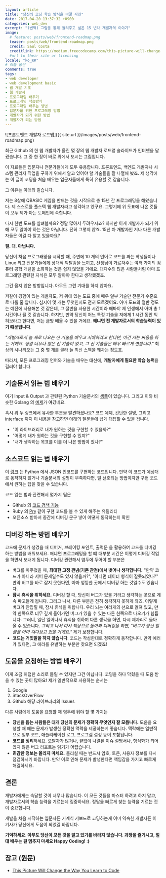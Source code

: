```yaml
---
layout: article
title: "당신의 코딩 학습 방식을 바꿀 사진"
date: 2017-04-20 13:37:32 +0900
categories: web_dev
excerpt: "(번역) 그림을 통해 들려주고 싶은 15 년차 개발자의 이야기"
image:
  # feature: posts/web/frontend-roadmap.png
  teaser: posts/web/frontend-roadmap.png
  credit: Saul Costa
  creditlink: https://medium.freecodecamp.com/this-picture-will-change-the-way-you-learn-to-code-557ac1e109bd
  #url to their site or licensing
locale: "ko_KR"
# 리플 옵션
comments: true
tags:
- web developer
- web development basic
- 웹 개발 기초
- 웹 개발자
- 프로그래밍 배우기
- 프로그래밍 학습방식
- 프로그래밍 배우는 방법
- 입문자를 위한 프로그래밍 방법
- 개발자가 되기 위한 방법
- 개발자가 되는 방법
---
```


![프론트엔드 개발자 로드맵]({{ site.url }}/images/posts/web/frontend-roadmap.png)

최근 Github 의 한 웹 개발자가 올린 몇 장의 웹 개발자 로드맵 슬라이드가 인터넷을 달궜습니다.
그 중 한 장이 바로 위에서 보시는 그림입니다.

이 자료들은 입문자나 전문가들에게 모두 유용합니다. 프론트엔드, 백엔드 개발자나 시스템 관리자 직업을 구하기 위해서 알고 있어야 할 기술들을 잘 나열해 놨죠.
제 생각에는 이 글이 코딩을 처음 배우는 입문자들에게 특히 유용할 것 같습니다.

그 이유는 아래와 같습니다.

저는 8살에 QBASIC 게임을 만드는 것을 시작으로 총 15년 간 프로그래밍을 해왔습니다. 제 스스로를 풀스택 웹 개발자라고 생각하고 있구요.
그렇기에 위 도표에 나온 것들이 모두 제가 아는 도메인에 속합니다.

다시 한번 도표를 살펴볼까요? 정말 많아서 두려우시죠? 하지만 이게 개발자가 되기 위해 모두 알아야 하는 것은 아닙니다. 전혀 그렇지 않죠.
15년 차 개발자인 저나 다른 개발자들은 이걸 다 알고 있을까요?

**절. 대. 아닙니다.**

당신이 처음 프로그래밍을 시작할 때, 주변에 10 개의 언어로 코드를 짜는 학생들이나 Linux 최고 전문가들에게 상대적 박탈감을 느끼고, 선생님이 가르쳐주는 여러 가지의 컴퓨터 공학 개념을 소화하는 것은 쉽지 않았을 거에요. 대다수의 많은 사람들처럼 아마 프로그래밍 관련한 지식은 모두 알아야 한다고 생각했겠죠.

그건 옳지 않은 방향입니다. 아무도 그런 기대를 하지 않아요.

저같이 경험이 있는 개발자도, 저 위에 있는 도표 중에 매우 일부 기술만 전문가 수준으로 다룰 줄 압니다. 심지어 몇 개는 무엇인지도 전혀 모르겠어요.
아마 도표의 절반 정도는 예전에 사용해본 것 같은데, 그 절반을 사용한 시간이라 해봐야 제 인생에서 아마 총 1시간이나 될 것 같습니다.
하지만, 만약 당신이 어느 특정 기술을 저에게 1 시간 동안 익혀보라고 한다면, 저는 금방 배울 수 있을 거에요. **왜냐면 전 개발자로서의 학습능력이 있기 떄문입니다.**

*"개발자로서 늘 새로 나오는 신 기술을 배우고 지배하려고 한다면, 이건 지는 싸움을 하는 거에요. 정말 너무나 많은 신 기술이 있고, 그 신 기술들은 매우 빠르게 변합니다."*
최상의 시나리오는 그 중 몇 개를 골라 늘 최신 스펙을 꿰차는 정도죠.

따라서, 모든 프로그래밍 언어와 기술을 배우는 대신에, **개발자에게 필요한 학습 능력**을 길러야 합니다.

## 기술문서 읽는 법 배우기
여기 Input & Output 과 관련된 Python 기술문서의 [샘플](https://docs.python.org/3/tutorial/inputoutput.html#methods-of-file-objects)이 있습니다. 그리고 이와 비슷한 Golang 의 [예제](https://golang.org/pkg/io/ioutil/)가 여깄네요.

혹시 위 두 링크에서 유사한 부분을 발견하셨나요? 코드 예제, 간단한 설명, 그리고 interface 까지 이 내용을 참고하면 아래의 질문들에 쉽게 대답할 수 있을 겁니다.

- "이 라이브러리로 내가 원하는 것을 구현할 수 있을까?"
- "어떻게 내가 원하는 것을 구현할 수 있지?"
- "내가 생각하는 목표를 이룰 더 나은 방법이 있나?"

## 소스코드 읽는 법 배우기
이 [링크](https://github.com/python/cpython/blob/3.6/Lib/json/encoder.py) 는 Python 에서 JSON 인코드를 구현하는 코드입니다.
만약 이 코드가 예상대로 동작하지 않거나 기술문서의 설명이 부족하다면, 덜 선호되는 방법이지만 구현 코드에서 원하는 답을 찾을 수 있습니다.

코드 읽는 법과 관련해서 몇가지 팁은

- Github 의 [코드 검색 기능](https://help.github.com/articles/searching-code/)
- Ruby 의 [Pry](http://pryrepl.org/) 같이 구현 코드를 볼 수 있게 해주는 유틸리티
- 오픈소스 받아서 중간에 디버깅 문구 넣어 어떻게 동작하는지 확인

## 디버깅 하는 방법 배우기
코드에 문제가 생겼을 때 디버거, 브레이킹 포인트, 출력문 을 활용하여 코드를 디버깅 하는 방법을 배워보세요.
왜냐면 프로그래밍을 할 떄 대부분 시간은 이렇게 디버깅 작업을 하면서 보내게 됩니다. 디버깅 관련해서 염두에 두어야 할 부분은

- 버그를 마주쳤을 때, **최대한 고정 관념(기존 관점)에서 벗어나 생각합니다.** "만약 코드가 아니라 서버 문제일수도 있지 않을까?",
  "아니면 데이터 형식이 잘못되었나?" 만약 버그를 바로 잡지 못한다면, 아마 엉뚱한 곳에서 디버깅 하는 것일수도 있습니다.
- **잠시 휴식을 취하세요.** 디버깅 할 때, 당신이 버그가 있을 거라고 생각하는 곳으로 계속 파고들게 됩니다. 그리고 나서, 다른 부분은 전혀 생각하지 못하게 되죠.
  이렇게 버그가 안잡힐 때, 잠시 휴식을 취합니다. 우리 뇌는 여러개의 선으로 얽혀 있고, 만약 한쪽으로 너무 깊게 들어가면 버그가 있을 수 있는 다른 한쪽으로 나오기가 힘듭니다.
  그러니, 일단 일어나서 휴식을 취하며 다른 생각을 하면, 다시 제자리로 돌아올 수 있습니다. *그리고 나서 다시 책상으로 돌아와 디버깅을 하면, "버그가 당신 얼굴을 아마 쳐다보고 있을 거에요."* 제가 보장합니다.
- **코드는 거짓말을 하지 않습니다**. 코드는 작성한대로 정확하게 동작합니다. 만약 에러가 있다면, 그 에러를 유발하는 부분만 찾으면 되겠죠!

## 도움을 요청하는 방법 배우기
이게 조금 허접한 소리로 들릴 수 있지만 그건 아닙니다. 코딩을 하다 막혔을 때 도움 받을 수 있는 곳이 많아요!
제가 일반적으로 사용하는 순서는

1. Google
2. StackOverFlow
3. Github 해당 라이브러리의 Issues

다른 사람에게 도움을 요청할 때 염두에 둬야 할 몇 가지는

- **당신을 돕는 사람들은 대개 당신의 문제가 정확히 무엇인지 잘 모릅니다.** 도움을 요청할 때 에는 문제가 발생한 정확한 맥락을 제공하는게 좋습니다.
  맥락에는 일반적으로 일부 코드, 애플리케이션 로그, 프로그램 설정 등이 포함됩니다.
- **코드를 정리**하세요. 오탈자가 많거나, 끝없이 나열된 이슈 설명서나, 형식화가 되어 있지 않은 버그 리포트는 읽기가 어렵습니다.
- **민감한 정보는 올리지 마세요.** 올리실 때는 반드시 암호, 토큰, 사용자 정보를 다시 점검하시기 바랍니다. 만약 이로 인해 문제가 발생한다면 책임감을 가지고 빠르게 해결하세요.

## 결론
개발자에게는 숙달할 것이 너무나 많습니다. 이 모든 것들을 마스터 하려고 하지 말고, 개발자로서의 학습 능력을 기르는데 집중하세요.
정답을 빠르게 찾는 능력을 기르는 것이 중요합니다.

개발을 처음 시작하는 입문자든 기계식 키보드로 코딩하는게 이미 익숙한 개발자든 이 기사가 당신에게 도움이 되었길 바랍니다.

**기억하세요. 아무도 당신이 모든 것을 알고 있기를 바라지 않습니다. 과정을 즐기시고, 절대 배우는 걸 멈추지 마세요 Happy Coding! :)**

## 참고 (원문)
- [This Picture Will Change the Way You Learn to Code](https://medium.freecodecamp.com/this-picture-will-change-the-way-you-learn-to-code-557ac1e109bd)
